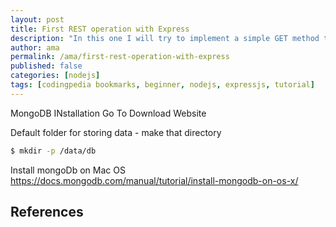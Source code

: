 ```yaml
---
layout: post
title: First REST operation with Express
description: "In this one I will try to implement a simple GET method that will deliver mocked bookmarks."
author: ama
permalink: /ama/first-rest-operation-with-express
published: false
categories: [nodejs]
tags: [codingpedia bookmarks, beginner, nodejs, expressjs, tutorial]
---
```


MongoDB INstallation
Go To Download Website

Default folder for storing data - make that directory
``` bash
$ mkdir -p /data/db
```

Install mongoDb on Mac OS
https://docs.mongodb.com/manual/tutorial/install-mongodb-on-os-x/

## References
